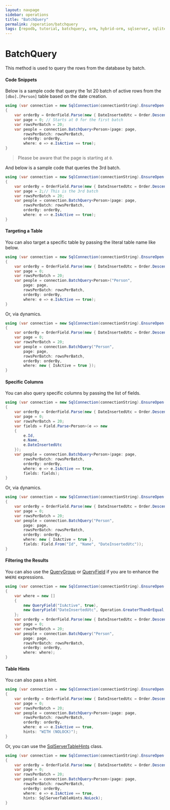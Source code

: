 ```yaml
---
layout: navpage
sidebar: operations
title: "BatchQuery"
permalink: /operation/batchquery
tags: [repodb, tutorial, batchquery, orm, hybrid-orm, sqlserver, sqlite, mysql, postgresql]
---
```


# BatchQuery

This method is used to query the rows from the database by batch.

#### Code Snippets

Below is a sample code that query the 1st 20 batch of active rows from the `[dbo].[Person]` table based on the date creation.

```csharp
using (var connection = new SqlConnection(connectionString).EnsureOpen())
{
    var orderBy = OrderField.Parse(new { DateInsertedUtc = Order.Descending });
    var page = 0; // Starts at 0 for the first batch
    var rowsPerBatch = 20;
    var people = connection.BatchQuery<Person>(page: page,
        rowsPerBatch: rowsPerBatch,
        orderBy: orderBy,
        where: e => e.IsActive == true);
}
```

> Please be aware that the page is starting at `0`.

And below is a sample code that queries the 3rd batch.

```csharp
using (var connection = new SqlConnection(connectionString).EnsureOpen())
{
	var orderBy = OrderField.Parse(new { DateInsertedUtc = Order.Descending });
    var page = 2;// This is the 3rd batch
    var rowsPerBatch = 20;
	var people = connection.BatchQuery<Person>(page: page,
		rowsPerBatch: rowsPerBatch,
		orderBy: orderBy,
		where: e => e.IsActive == true);
}
```

#### Targeting a Table

You can also target a specific table by passing the literal table name like below.

```csharp
using (var connection = new SqlConnection(connectionString).EnsureOpen())
{
	var orderBy = OrderField.Parse(new { DateInsertedUtc = Order.Descending });
    var page = 0;
    var rowsPerBatch = 20;
	var people = connection.BatchQuery<Person>("Person",
		page: page,
		rowsPerBatch: rowsPerBatch,
		orderBy: orderBy,
		where: e => e.IsActive == true);
}
```

Or, via dynamics.

```csharp
using (var connection = new SqlConnection(connectionString).EnsureOpen())
{
	var orderBy = OrderField.Parse(new { DateInsertedUtc = Order.Descending });
    var page = 0;
    var rowsPerBatch = 20;
	var people = connection.BatchQuery("Person",
		page: page,
		rowsPerBatch: rowsPerBatch,
		orderBy: orderBy,
		where: new { IsActive = true });
}
```

#### Specific Columns

You can also query specific columns by passing the list of fields.

```csharp
using (var connection = new SqlConnection(connectionString).EnsureOpen())
{
	var orderBy = OrderField.Parse(new { DateInsertedUtc = Order.Descending });
    var page = 0;
    var rowsPerBatch = 20;
    var fields = Field.Parse<Person>(e => new
    {
        e.Id,
        e.Name,
        e.DateInsertedUtc
    });
	var people = connection.BatchQuery<Person>(page: page,
		rowsPerBatch: rowsPerBatch,
		orderBy: orderBy,
		where: e => e.IsActive == true,
		fields: fields);
}
```

Or, via dynamics.

```csharp
using (var connection = new SqlConnection(connectionString).EnsureOpen())
{
	var orderBy = OrderField.Parse(new { DateInsertedUtc = Order.Descending });
    var page = 0;
    var rowsPerBatch = 20;
	var people = connection.BatchQuery("Person",
		page: page,
		rowsPerBatch: rowsPerBatch,
		orderBy: orderBy,
		where: new { IsActive = true },
		fields: Field.From("Id", "Name", "DateInsertedUtc"));
}
```

#### Filtering the Results

You can also use the [QueryGroup](/class/querygroup) or [QueryField](/class/queryfield) if you are to enhance the `WHERE` expressions.

```csharp
using (var connection = new SqlConnection(connectionString).EnsureOpen())
{
	var where = new []
	{
		new QueryField("IsActive", true),
		new QueryField("DateInsertedUtc", Operation.GreaterThanOrEqual, DateTime.UtcNow.Date.AddDays(-1))
	};
	var orderBy = OrderField.Parse(new { DateInsertedUtc = Order.Descending })
    var page = 0;
    var rowsPerBatch = 20;
	var people = connection.BatchQuery("Person",
		page: page,
		rowsPerBatch: rowsPerBatch,
		orderBy: orderBy,
		where: where);
}
```

#### Table Hints

You can also pass a hint.

```csharp
using (var connection = new SqlConnection(connectionString).EnsureOpen())
{
	var orderBy = OrderField.Parse(new { DateInsertedUtc = Order.Descending });
    var page = 0;
    var rowsPerBatch = 20;
	var people = connection.BatchQuery<Person>(page: page,
		rowsPerBatch: rowsPerBatch,
		orderBy: orderBy,
		where: e => e.IsActive == true,
		hints: "WITH (NOLOCK)");
}
```

Or, you can use the [SqlServerTableHints](/classes[SqlServerTableHints](/class/sqlservertablehints)) class.

```csharp
using (var connection = new SqlConnection(connectionString).EnsureOpen())
{
	var orderBy = OrderField.Parse(new { DateInsertedUtc = Order.Descending });
    var page = 0;
    var rowsPerBatch = 20;
	var people = connection.BatchQuery<Person>(page: page,
		rowsPerBatch: rowsPerBatch,
		orderBy: orderBy,
		where: e => e.IsActive == true,
		hints: SqlServerTableHints.NoLock);
}
```
